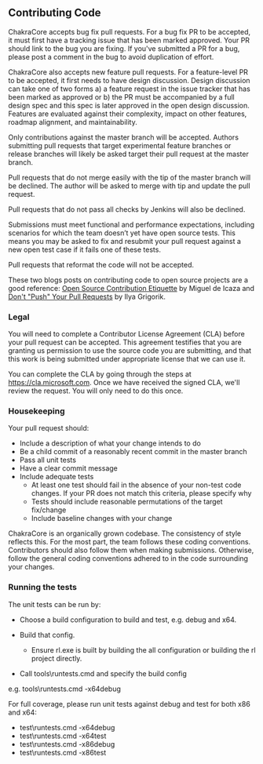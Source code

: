 ## Contributing Code

ChakraCore accepts bug fix pull requests. For a bug fix PR to be accepted, it must first have a tracking issue that has been marked approved. Your PR should link to the bug you are fixing. If you've submitted a PR for a bug, please post a comment in the bug to avoid duplication of effort. 

ChakraCore also accepts new feature pull requests. For a feature-level PR to be accepted, it first needs to have design discussion. Design discussion can take one of two forms a) a feature request in the issue tracker that has been marked as approved or b) the PR must be accompanied by a full design spec and this spec is later approved in the open design discussion. Features are evaluated against their complexity, impact on other features, roadmap alignment, and maintainability.

Only contributions against the master branch will be accepted. Authors submitting pull requests that target experimental feature branches or release branches will likely be asked target their pull request at the master branch.

Pull requests that do not merge easily with the tip of the master branch will be declined. The author will be asked to merge with tip and update the pull request.

Pull requests that do not pass all checks by Jenkins will also be declined.

Submissions must meet functional and performance expectations, including scenarios for which the team doesn’t yet have open source tests. This means you may be asked to fix and resubmit your pull request against a new open test case if it fails one of these tests.

Pull requests that reformat the code will not be accepted.

These two blogs posts on contributing code to open source projects are a good reference: [Open Source Contribution Etiquette](http://tirania.org/blog/archive/2010/Dec-31.html) by Miguel de Icaza and [Don't "Push" Your Pull Requests](https://www.igvita.com/2011/12/19/dont-push-your-pull-requests/) by Ilya Grigorik.

### Legal

You will need to complete a Contributor License Agreement (CLA) before your pull request can be accepted. This agreement testifies that you are granting us permission to use the source code you are submitting, and that this work is being submitted under appropriate license that we can use it.

You can complete the CLA by going through the steps at https://cla.microsoft.com. Once we have received the signed CLA, we'll review the request. You will only need to do this once.

### Housekeeping

Your pull request should:
* Include a description of what your change intends to do
* Be a child commit of a reasonably recent commit in the master branch
* Pass all unit tests
* Have a clear commit message
* Include adequate tests
  * At least one test should fail in the absence of your non-test code changes. If your PR does not match this criteria, please specify why
  * Tests should include reasonable permutations of the target fix/change
  * Include baseline changes with your change

ChakraCore is an organically grown codebase. The consistency of style reflects this. For the most part, the team follows these coding conventions. Contributors should also follow them when making submissions. Otherwise, follow the general coding conventions adhered to in the code surrounding your changes. 

### Running the tests

The unit tests can be run by:
* Choose a build configuration to build and test, e.g. debug and x64.
* Build that config. 
  * Ensure rl.exe is built by building the all configuration or building the rl project directly.

* Call  tools\runtests.cmd  and specify the build config

e.g.  tools\runtests.cmd -x64debug 

For full coverage, please run unit tests against debug and test for both x86 and x64:
* test\runtests.cmd -x64debug 
* test\runtests.cmd -x64test 
* test\runtests.cmd -x86debug 
* test\runtests.cmd -x86test 

# 